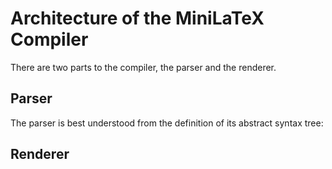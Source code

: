 # Architecture of the MiniLaTeX Compiler

There are two parts to the compiler, the parser and the
renderer.  

## Parser

The parser is best understood from the definition
of its abstract syntax tree:


## Renderer
